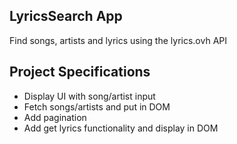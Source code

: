 <h2>LyricsSearch App</h2>

<p>Find songs, artists and lyrics using the lyrics.ovh API</p>

<h2>Project Specifications</h2>
<ul>
    <li>Display UI with song/artist input</li>
    <li>Fetch songs/artists and put in DOM</li>
    <li>Add pagination</li>
    <li>Add get lyrics functionality and display in DOM</li>
</ul>




